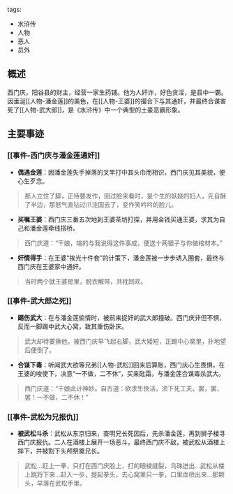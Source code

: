 tags:
  - 水浒传
  - 人物
  - 恶人
  - 员外

## 概述
西门庆，阳谷县的财主，经营一家生药铺。他为人奸诈，好色贪淫，是县中一霸。因垂涎[[人物-潘金莲]]的美色，在[[人物-王婆]]的撮合下与其通奸，并最终合谋害死了[[人物-武大郎]]，是《水浒传》中一个典型的土豪恶霸形象。

## 主要事迹
### [[事件-西门庆与潘金莲通奸]]
- **偶遇金莲**：因潘金莲失手掉落的叉竿打中其头巾而相识，西门庆见其美貌，便心生歹念。
> 那人立住了脚，正待要发作，回过脸来看时，是个生的妖娆的妇人，先自酥了半边，那怒气直钻过爪洼国去了，变作笑吟吟的脸儿。

- **买嘱王婆**：西门庆三番五次地到王婆茶坊打探，并用金钱买通王婆，求其为自己和潘金莲牵线搭桥。
> 西门庆道：“干娘，端的与我说得这件事成，便送十两银子与你做棺材本。”

- **奸情得手**：在王婆“挨光十件套”的计策下，潘金莲被一步步诱入圈套，最终与西门庆在王婆家中通奸。
> 当时两个就王婆房里，脱衣解带，共枕同欢。

### [[事件-武大郎之死]]
- **踢伤武大**：在与潘金莲偷情时，被前来捉奸的武大郎撞破。西门庆非但不惧，反而一脚踢中武大心窝，致其重伤卧床。
> 武大却待要揪他，被西门庆早飞起右脚，武大矮短，正踢中心窝里，扑地望后便倒了。

- **合谋下毒**：听闻武大欲等兄弟[[人物-武松]]回来后算账，西门庆心生畏惧，在王婆的唆使下，决意“一不做，二不休”，买来砒霜，与潘金莲合谋毒杀武大。
> 西门庆道：“干娘此计神妙。自古道：欲求生快活，须下死工夫。罢，罢，罢！一不做，二不休！”

### [[事件-武松为兄报仇]]
- **被武松斗杀**：武松从东京归来，查明兄长死因后，先杀潘金莲，再到狮子楼寻西门庆报仇。二人在酒楼上展开一场恶斗，最终西门庆不敌，被武松从酒楼上摔下，并被割下头颅祭奠兄长。
> 武松...赶上一拳，只打在西门庆脸上，打的眼棱缝裂，乌珠迸出...武松从楼上跳将下来...赶入一步，提起拳头，去心窝里只一拳，口里血喷出来...那颗头，早落在武松手里。

